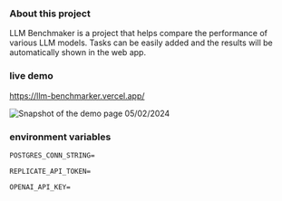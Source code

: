 ### About this project
LLM Benchmaker is a project that helps compare the performance of various LLM models. Tasks can be easily added and the results will be automatically shown in the web app.

### live demo
https://llm-benchmarker.vercel.app/

![Snapshot of the demo page 05/02/2024](https://i.imgur.com/m4ZxyDK.png)

### environment variables
`POSTGRES_CONN_STRING=`

`REPLICATE_API_TOKEN=`

`OPENAI_API_KEY=`
